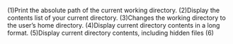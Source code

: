 (1)Print the absolute path of the current working directory. (2)Display the contents list of your current directory. (3)Changes the working directory to the user’s home directory. (4)Display current directory contents in a long format. (5)Display current directory contents, including hidden files (6)
